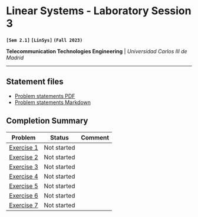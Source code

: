 # **Linear Systems - Laboratory Session 3**
**`[Sem 2.1]` `[LinSys]` `(Fall 2023)`**

**Telecommunication Technologies Engineering** | _Universidad Carlos III de Madrid_

---

## Statement files

* [Problem statements PDF](./Instructions.pdf)
* [Problem statements Markdown](./Statements.md)


## Completion Summary

| Problem | Status | Comment
| --- | :---: | --- |
| [Exercise 1][i-ex1] | Not started | |
| [Exercise 2][i-ex2] | Not started | |
| [Exercise 3][i-ex3] | Not started | |
| [Exercise 4][i-ex4] | Not started | |
| [Exercise 5][i-ex5] | Not started | |
| [Exercise 6][i-ex6] | Not started | |
| [Exercise 7][i-ex7] | Not started | |


[i-ex1]: https://github.com/alonso-herreros/uni-linsys-lab3/issues/1
[i-ex2]: https://github.com/alonso-herreros/uni-linsys-lab3/issues/2
[i-ex3]: https://github.com/alonso-herreros/uni-linsys-lab3/issues/3
[i-ex4]: https://github.com/alonso-herreros/uni-linsys-lab3/issues/4
[i-ex5]: https://github.com/alonso-herreros/uni-linsys-lab3/issues/5
[i-ex6]: https://github.com/alonso-herreros/uni-linsys-lab3/issues/6
[i-ex7]: https://github.com/alonso-herreros/uni-linsys-lab3/issues/7

